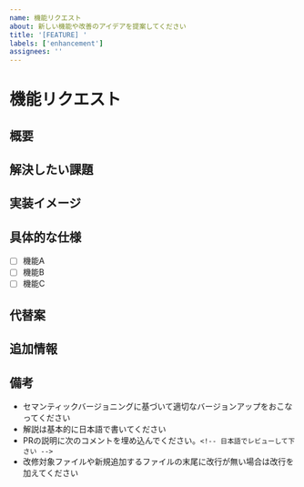 ```yaml
---
name: 機能リクエスト
about: 新しい機能や改善のアイデアを提案してください
title: '[FEATURE] '
labels: ['enhancement']
assignees: ''
---
```


# 機能リクエスト

## 概要
<!-- 提案する機能の概要を簡潔に記述してください -->

## 解決したい課題
<!-- この機能でどのような課題を解決したいかを記述してください -->

## 実装イメージ
<!-- どのような実装を想定しているかを記述してください -->

## 具体的な仕様
<!-- 詳細な仕様があれば記述してください -->
- [ ] 機能A
- [ ] 機能B
- [ ] 機能C

## 代替案
<!-- 他に考えられる解決方法があれば記述してください -->

## 追加情報
<!-- 参考になるリンク、画像、その他の情報があれば記述してください -->

## 備考
- セマンティックバージョニングに基づいて適切なバージョンアップをおこなってください
- 解説は基本的に日本語で書いてください
- PRの説明に次のコメントを埋め込んでください。`<!-- 日本語でレビューして下さい -->`
- 改修対象ファイルや新規追加するファイルの末尾に改行が無い場合は改行を加えてください
